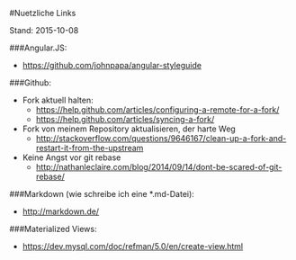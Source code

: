 #Nuetzliche Links

Stand: 2015-10-08 

###Angular.JS:
- https://github.com/johnpapa/angular-styleguide

###Github:
- Fork aktuell halten:
	- https://help.github.com/articles/configuring-a-remote-for-a-fork/
	- https://help.github.com/articles/syncing-a-fork/
- Fork von meinem Repository aktualisieren, der harte Weg
	- http://stackoverflow.com/questions/9646167/clean-up-a-fork-and-restart-it-from-the-upstream
- Keine Angst vor git rebase
	- http://nathanleclaire.com/blog/2014/09/14/dont-be-scared-of-git-rebase/

###Markdown (wie schreibe ich eine *.md-Datei):
- http://markdown.de/

###Materialized Views:
- https://dev.mysql.com/doc/refman/5.0/en/create-view.html
